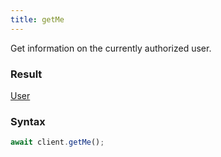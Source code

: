 ```yaml
---
title: getMe
---
```


Get information on the currently authorized user.


### Result 

<div class="font-mono"><a href="/types/user"  >User</a></div>

### Syntax

```ts
await client.getMe();
```



